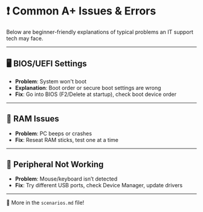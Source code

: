 # ❗ Common A+ Issues & Errors

Below are beginner-friendly explanations of typical problems an IT support tech may face.

---

## 🖥️ BIOS/UEFI Settings
- **Problem**: System won't boot
- **Explanation**: Boot order or secure boot settings are wrong
- **Fix**: Go into BIOS (F2/Delete at startup), check boot device order

---

## 🧩 RAM Issues
- **Problem**: PC beeps or crashes
- **Fix**: Reseat RAM sticks, test one at a time

---

## 🔌 Peripheral Not Working
- **Problem**: Mouse/keyboard isn’t detected
- **Fix**: Try different USB ports, check Device Manager, update drivers

---

📝 More in the `scenarios.md` file!
